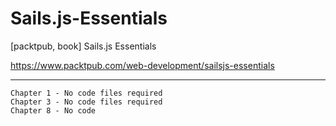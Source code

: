 # Sails.js-Essentials
[packtpub, book] Sails.js Essentials

https://www.packtpub.com/web-development/sailsjs-essentials

___


    Chapter 1 - No code files required
    Chapter 3 - No code files required
    Chapter 8 - No code
